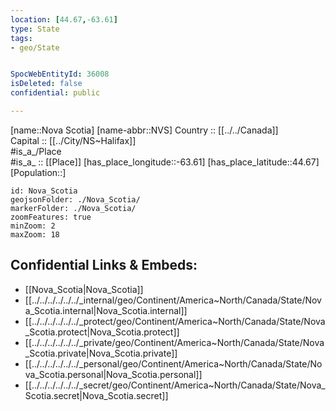 ```yaml
---
location: [44.67,-63.61] 
type: State
tags:
- geo/State


SpocWebEntityId: 36008
isDeleted: false
confidential: public

---
```


[name::Nova Scotia] 
[name-abbr::NVS] 
Country :: [[../../Canada]]  
Capital :: [[../City/NS~Halifax]]  
#is_a_/Place  
#is_a_ :: [[Place]] 
[has_place_longitude::-63.61] 
[has_place_latitude::44.67] 
[Population::] 



```leaflet
id: Nova_Scotia
geojsonFolder: ./Nova_Scotia/
markerFolder: ./Nova_Scotia/
zoomFeatures: true 
minZoom: 2 
maxZoom: 18
```


## Confidential Links & Embeds: 
- [[Nova_Scotia|Nova_Scotia]]  
- [[../../../../../../_internal/geo/Continent/America~North/Canada/State/Nova_Scotia.internal|Nova_Scotia.internal]] 
- [[../../../../../../_protect/geo/Continent/America~North/Canada/State/Nova_Scotia.protect|Nova_Scotia.protect]] 
- [[../../../../../../_private/geo/Continent/America~North/Canada/State/Nova_Scotia.private|Nova_Scotia.private]] 
- [[../../../../../../_personal/geo/Continent/America~North/Canada/State/Nova_Scotia.personal|Nova_Scotia.personal]] 
- [[../../../../../../_secret/geo/Continent/America~North/Canada/State/Nova_Scotia.secret|Nova_Scotia.secret]] 
